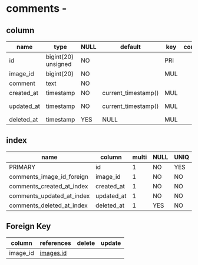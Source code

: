 

	
# comments - 
## column
name|type|NULL|default|key|comment|Extra
----|----|----|----|----|---|---|
id|bigint(20) unsigned|NO||PRI||auto_increment|
image_id|bigint(20)|NO||MUL|||
comment|text|NO|||||
created_at|timestamp|NO|current_timestamp()|MUL|||
updated_at|timestamp|NO|current_timestamp()|MUL||on update current_timestamp()|
deleted_at|timestamp|YES|NULL|MUL|||

## index
name|column|multi|NULL|UNIQ
----|----|----|----|----
PRIMARY|id|1|NO|YES|
comments_image_id_foreign|image_id|1|NO|NO|
comments_created_at_index|created_at|1|NO|NO|
comments_updated_at_index|updated_at|1|NO|NO|
comments_deleted_at_index|deleted_at|1|YES|NO|


## Foreign Key
column|references|delete|update
----|----|----|----
image_id|[images.id](./images.md)||
